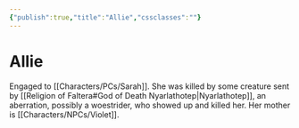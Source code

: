 ```yaml
---
{"publish":true,"title":"Allie","cssclasses":""}
---
```


# Allie

Engaged to [[Characters/PCs/Sarah]]. She was killed by some creature sent by [[Religion of Faltera#God of Death Nyarlathotep\|Nyarlathotep]], an aberration, possibly a woestrider, who showed up and killed her. Her mother is [[Characters/NPCs/Violet]]. 